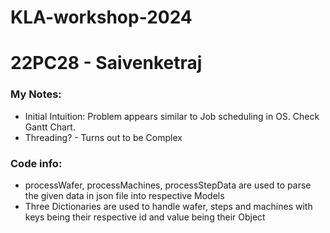 # KLA-workshop-2024 
# 22PC28 - Saivenketraj

### My Notes:
* Initial Intuition: Problem appears similar to Job scheduling in OS. Check Gantt Chart. 
* Threading? - Turns out to be Complex

### Code info:
* processWafer, processMachines, processStepData are used to parse the given data in json file into respective Models
* Three Dictionaries are used to handle wafer, steps and machines with keys being their respective id and value being their Object

